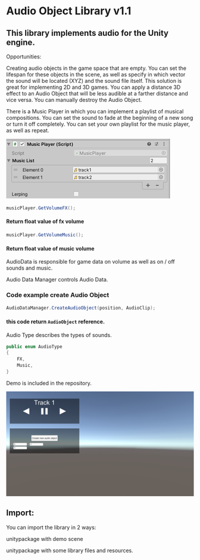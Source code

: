  # Audio Object Library v1.1

## This library implements audio for the Unity engine.

Opportunities:

Creating audio objects in the game space that are empty. You can set the lifespan for these objects in the scene, as well as specify in which vector the sound will be located (XYZ) and the sound file itself. This solution is great for implementing 2D and 3D games. You can apply a distance 3D effect to an Audio Object that will be less audible at a farther distance and vice versa. You can manually destroy the Audio Object.



There is a Music Player in which you can implement a playlist of musical compositions. You can set the sound to fade at the beginning of a new song or turn it off completely. You can set your own playlist for the music player, as well as repeat.

![](https://raw.githubusercontent.com/Siphoin/AudioObjectLibrary/main/musicPlayer_screen.png)

``` C#
musicPlayer.GetVolumeFX();
```
#### Return float value of fx volume
``` C#
musicPlayer.GetVolumeMusic();
```
#### Return float value of music volume

AudioData is responsible for game data on volume as well as on / off sounds and music.

Audio Data Manager controls Audio Data.

### Code example create Audio Object
``` C#
AudioDataManager.CreateAudioObject(position, AudioClip);
```
#### this code return `AudioObject` reference.
Audio Type describes the types of sounds.

``` C#
public enum AudioType
{
    FX,
    Music,
}
```

Demo is included in the repository.

![](https://raw.githubusercontent.com/Siphoin/AudioObjectLibrary/main/demo_screen.png)

## Import:

You can import the library in 2 ways:

unitypackage with demo scene

unitypackage with some library files and resources.
